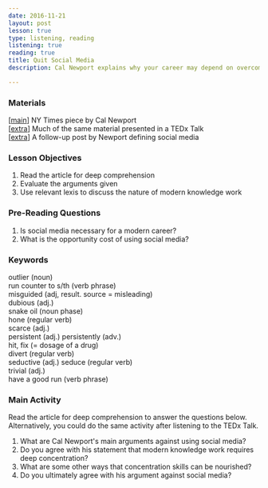 ```yaml
---
date: 2016-11-21
layout: post
lesson: true
type: listening, reading
listening: true
reading: true
title: Quit Social Media
description: Cal Newport explains why your career may depend on overcoming bad habits that social media exacerbates

--- 
```


### Materials 

[<a href="http://www.nytimes.com/2016/11/20/jobs/quit-social-media-your-career-may-depend-on-it.html" target="_blank">main</a>] NY Times piece by Cal Newport  
[<a href="https://www.youtube.com/watch?v=3E7hkPZ-HTk" target="_blank">extra</a>] Much of the same material presented in a TEDx Talk  
[<a href="http://calnewport.com/blog/2016/11/23/what-im-talking-about-when-i-talk-about-social-media/" target="_blank">extra</a>] A follow-up post by Newport defining social media  

### Lesson Objectives 

1. Read the article for deep comprehension  
2. Evaluate the arguments given
3. Use relevant lexis to discuss the nature of modern knowledge work 

### Pre-Reading Questions 

1. Is social media necessary for a modern career? 
2. What is the opportunity cost of using social media? 

### Keywords  

outlier (noun)  
run counter to s/th (verb phrase)  
misguided (adj, result. source = misleading)  
dubious (adj.)  
snake oil (noun phase)  
hone (regular verb)  
scarce (adj.)  
persistent (adj.) persistently (adv.)  
hit, fix (= dosage of a drug)  
divert (regular verb)  
seductive (adj.) seduce (regular verb)  
trivial (adj.)  
have a good run (verb phrase)  

### Main Activity 

Read the article for deep comprehension to answer the questions below. Alternatively, you could do the same activity after listening to the TEDx Talk. 

1. What are Cal Newport's main arguments against using social media? 
2. Do you agree with his statement that modern knowledge work requires deep concentration? 
3. What are some other ways that concentration skills can be nourished? 
4. Do you ultimately agree with his argument against social media? 

